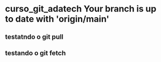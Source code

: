 # curso_git_adatech Your branch is up to date with 'origin/main'
## testatndo o git pull
## testando o git fetch
